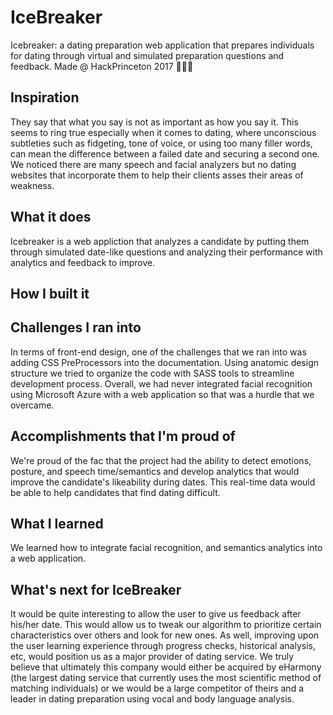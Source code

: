 # IceBreaker
Icebreaker: a dating preparation web application that prepares individuals for dating through virtual and simulated preparation questions and feedback. Made @ HackPrinceton 2017 💑👭👬

## Inspiration
They say that what you say is not as important as how you say it. This seems to ring true especially when it comes to dating, where unconscious subtleties such as fidgeting, tone of voice, or using too many filler words, can mean the difference between a failed date and securing a second one. We noticed there are many speech and facial analyzers but no dating websites that incorporate them to help their clients asses their areas of weakness.

## What it does

Icebreaker is a web appliction that analyzes a candidate by putting them through simulated date-like questions and analyzing their performance with analytics and feedback to improve. 

## How I built it

## Challenges I ran into
In terms of front-end design, one of the challenges that we ran into was adding CSS PreProcessors into the documentation. Using anatomic design structure we tried to organize the code with SASS tools to streamline development process. Overall, we had never integrated facial recognition using Microsoft Azure with a web application so that was a hurdle that we overcame. 

## Accomplishments that I'm proud of
We're proud of the fac that the project had the ability to detect emotions, posture, and speech time/semantics and develop analytics that would improve the candidate's likeability during dates. This real-time data would be able to help candidates that find dating difficult.  

## What I learned
We learned how to integrate facial recognition, and semantics analytics into a web application. 

## What's next for IceBreaker
It would be quite interesting to allow the user to give us feedback after his/her date. This would allow us to tweak our algorithm to prioritize certain characteristics over others and look for new ones. As well, improving upon the user learning experience through progress checks, historical analysis, etc, would position us as a major provider of dating service. We truly believe that ultimately this company would either be acquired by eHarmony (the largest dating service that currently uses the most scientific method of matching individuals) or we would be a large competitor of theirs and a leader in dating preparation using vocal and body language analysis.

